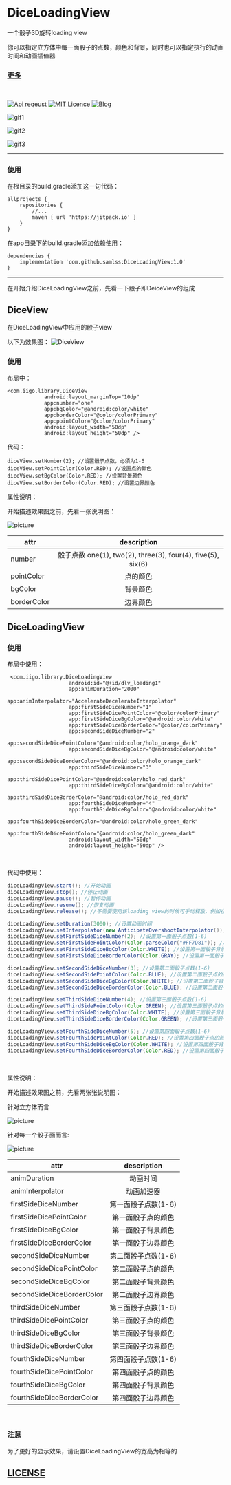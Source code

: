 # DiceLoadingView

一个骰子3D旋转loading view 

你可以指定立方体中每一面骰子的点数，颜色和背景，同时也可以指定执行的动画时间和动画插值器

### [更多](https://github.com/samlss/FunnyViews)

 <br/>

[![Api reqeust](https://img.shields.io/badge/api-11+-green.svg)](https://github.com/samlss/DiceLoadingView)  [![MIT Licence](https://badges.frapsoft.com/os/mit/mit.svg?v=103)](https://github.com/samlss/DiceLoadingView/blob/master/LICENSE) [![Blog](https://img.shields.io/badge/samlss-blog-orange.svg)](https://blog.csdn.net/Samlss)


![gif1](https://github.com/samlss/DiceLoadingView/blob/master/screenshots/screenshot1.gif)

![gif2](https://github.com/samlss/DiceLoadingView/blob/master/screenshots/screenshot2.gif)

![gif3](https://github.com/samlss/DiceLoadingView/blob/master/screenshots/screenshot3.gif)

------

### 使用<br>
在根目录的build.gradle添加这一句代码： 

```
allprojects {
    repositories {
        //...
        maven { url 'https://jitpack.io' }
    }
}
```

在app目录下的build.gradle添加依赖使用： 

```
dependencies {
    implementation 'com.github.samlss:DiceLoadingView:1.0'
}

```
------

在开始介绍DiceLoadingView之前，先看一下骰子即DeiceView的组成

## DiceView
在DiceLoadingView中应用的骰子view

以下为效果图：
![DiceView](https://github.com/samlss/DiceLoadingView/blob/master/screenshots/screenshot4.png)

### 使用<br>
布局中：

```
<com.iigo.library.DiceView
            android:layout_marginTop="10dp"
            app:number="one"
            app:bgColor="@android:color/white"
            app:borderColor="@color/colorPrimary"
            app:pointColor="@color/colorPrimary"
            android:layout_width="50dp"
            android:layout_height="50dp" />
```

代码：

```
diceView.setNumber(2); //设置骰子点数，必须为1-6
diceView.setPointColor(Color.RED); //设置点的颜色
diceView.setBgColor(Color.RED); //设置背景颜色
diceView.setBorderColor(Color.RED); //设置边界颜色
```

属性说明：

开始描述效果图之前，先看一张说明图：

![picture](https://github.com/samlss/DiceLoadingView/blob/master/screenshots/description2.png)

| attr            |         description         |
| --------------- | :-------------------------: |
| number | 骰子点数 one(1), two(2), three(3), four(4), five(5), six(6) |
| pointColor  | 点的颜色 |
| bgColor  | 背景颜色 |
| borderColor | 边界颜色 |

## DiceLoadingView
### 使用<br>

布局中使用： 

```
 <com.iigo.library.DiceLoadingView
                    android:id="@+id/dlv_loading1"
                    app:animDuration="2000"
                    app:animInterpolator="AccelerateDecelerateInterpolator"
                    app:firstSideDiceNumber="1"
                    app:firstSideDicePointColor="@color/colorPrimary"
                    app:firstSideDiceBgColor="@android:color/white"
                    app:firstSideDiceBorderColor="@color/colorPrimary"
                    app:secondSideDiceNumber="2"
                    app:secondSideDicePointColor="@android:color/holo_orange_dark"
                    app:secondSideDiceBgColor="@android:color/white"
                    app:secondSideDiceBorderColor="@android:color/holo_orange_dark"
                    app:thirdSideDiceNumber="3"
                    app:thirdSideDicePointColor="@android:color/holo_red_dark"
                    app:thirdSideDiceBgColor="@android:color/white"
                    app:thirdSideDiceBorderColor="@android:color/holo_red_dark"
                    app:fourthSideDiceNumber="4"
                    app:fourthSideDiceBgColor="@android:color/white"
                    app:fourthSideDiceBorderColor="@android:color/holo_green_dark"
                    app:fourthSideDicePointColor="@android:color/holo_green_dark"
                    android:layout_width="50dp"
                    android:layout_height="50dp" />

```

<br>

代码中使用： 

```java
diceLoadingView.start(); //开始动画
diceLoadingView.stop(); //停止动画
diceLoadingView.pause(); //暂停动画
diceLoadingView.resume(); //恢复动画
diceLoadingView.release(); //不需要使用该loading view的时候可手动释放，例如在activity的ondestroy()中

diceLoadingView.setDuration(3000); //设置动画时间
diceLoadingView.setInterpolator(new AnticipateOvershootInterpolator()); //设置动画插值器
diceLoadingView.setFirstSideDiceNumber(2); //设置第一面骰子点数(1-6)
diceLoadingView.setFirstSidePointColor(Color.parseColor("#FF7D81")); //设置第一面骰子点的颜色
diceLoadingView.setFirstSideDiceBgColor(Color.WHITE); //设置第一面骰子背景颜色
diceLoadingView.setFirstSideDiceBorderColor(Color.GRAY); //设置第一面骰子边界颜色

diceLoadingView.setSecondSideDiceNumber(3); //设置第二面骰子点数(1-6)
diceLoadingView.setSecondSidePointColor(Color.BLUE); //设置第二面骰子点的颜色
diceLoadingView.setSecondSideDiceBgColor(Color.WHITE); //设置第二面骰子背景颜色
diceLoadingView.setSecondSideDiceBorderColor(Color.BLUE); //设置第二面骰子边界颜色

diceLoadingView.setThirdSideDiceNumber(4); //设置第三面骰子点数(1-6)
diceLoadingView.setThirdSidePointColor(Color.GREEN); //设置第三面骰子点的颜色
diceLoadingView.setThirdSideDiceBgColor(Color.WHITE); //设置第三面骰子背景颜色
diceLoadingView.setThirdSideDiceBorderColor(Color.GREEN); //设置第三面骰子边界颜色

diceLoadingView.setFourthSideDiceNumber(5); //设置第四面骰子点数(1-6)
diceLoadingView.setFourthSidePointColor(Color.RED); //设置第四面骰子点的颜色
diceLoadingView.setFourthSideDiceBgColor(Color.WHITE); //设置第四面骰子背景颜色
diceLoadingView.setFourthSideDiceBorderColor(Color.RED); //设置第四面骰子边界颜色
```
<br>


属性说明：

开始描述效果图之前，先看两张张说明图：

针对立方体而言

![picture](https://github.com/samlss/DiceLoadingView/blob/master/screenshots/description1.png)

针对每一个骰子面而言:

![picture](https://github.com/samlss/DiceLoadingView/blob/master/screenshots/description2.png)


| attr            |         description         |
| --------------- | :-------------------------: |
| animDuration  | 动画时间 |
| animInterpolator | 动画加速器 |
| firstSideDiceNumber  | 第一面骰子点数(1-6) |
| firstSideDicePointColor | 第一面骰子点的颜色 |
| firstSideDiceBgColor  | 第一面骰子背景颜色 |
| firstSideDiceBorderColor | 第一面骰子边界颜色 |
| secondSideDiceNumber  | 第二面骰子点数(1-6) |
| secondSideDicePointColor | 第二面骰子点的颜色 |
| secondSideDiceBgColor  | 第二面骰子背景颜色 |
| secondSideDiceBorderColor | 第二面骰子边界颜色 |
| thirdSideDiceNumber  | 第三面骰子点数(1-6) |
| thirdSideDicePointColor | 第三面骰子点的颜色 |
| thirdSideDiceBgColor  | 第三面骰子背景颜色 |
| thirdSideDiceBorderColor | 第三面骰子边界颜色 |
| fourthSideDiceNumber  | 第四面骰子点数(1-6) |
| fourthSideDicePointColor | 第四面骰子点的颜色 |
| fourthSideDiceBgColor  | 第四面骰子背景颜色 |
| fourthSideDiceBorderColor | 第四面骰子边界颜色 |

<br>

### 注意
为了更好的显示效果，请设置DiceLoadingView的宽高为相等的


## [LICENSE](https://github.com/samlss/DiceLoadingView/blob/master/LICENSE)
